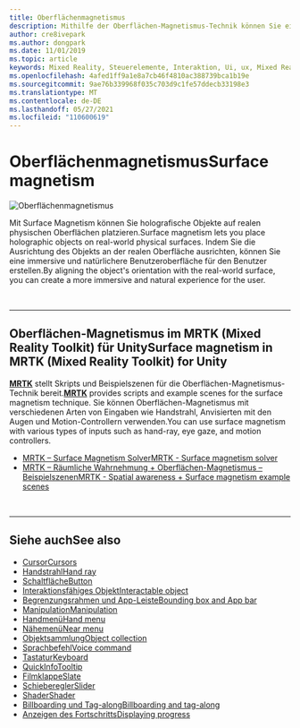 ```yaml
---
title: Oberflächenmagnetismus
description: Mithilfe der Oberflächen-Magnetismus-Technik können Sie ein holografisches Objekt auf einer realen physischen Oberfläche platzieren.
author: cre8ivepark
ms.author: dongpark
ms.date: 11/01/2019
ms.topic: article
keywords: Mixed Reality, Steuerelemente, Interaktion, Ui, ux, Mixed Reality-Headset, Windows Mixed Reality-Headset, Virtual Reality-Headset, HoloLens, MRTK, Mixed Reality Toolkit, Oberflächen-Magnetismus
ms.openlocfilehash: 4afed1ff9a1e8a7cb46f4810ac388739bca1b19e
ms.sourcegitcommit: 9ae76b339968f035c703d9c1fe57ddecb33198e3
ms.translationtype: MT
ms.contentlocale: de-DE
ms.lasthandoff: 05/27/2021
ms.locfileid: "110600619"
---
```

# <a name="surface-magnetism"></a><span data-ttu-id="9341e-104">Oberflächenmagnetismus</span><span class="sxs-lookup"><span data-stu-id="9341e-104">Surface magnetism</span></span>

![Oberflächenmagnetismus](images/MRTK_SurfaceMagnetism.gif)

<span data-ttu-id="9341e-106">Mit Surface Magnetism können Sie holografische Objekte auf realen physischen Oberflächen platzieren.</span><span class="sxs-lookup"><span data-stu-id="9341e-106">Surface magnetism lets you place holographic objects on real-world physical surfaces.</span></span> <span data-ttu-id="9341e-107">Indem Sie die Ausrichtung des Objekts an der realen Oberfläche ausrichten, können Sie eine immersive und natürlichere Benutzeroberfläche für den Benutzer erstellen.</span><span class="sxs-lookup"><span data-stu-id="9341e-107">By aligning the object's orientation with the real-world surface, you can create a more immersive and natural experience for the user.</span></span>

<br>

---

## <a name="surface-magnetism-in-mrtk-mixed-reality-toolkit-for-unity"></a><span data-ttu-id="9341e-108">Oberflächen-Magnetismus im MRTK (Mixed Reality Toolkit) für Unity</span><span class="sxs-lookup"><span data-stu-id="9341e-108">Surface magnetism in MRTK (Mixed Reality Toolkit) for Unity</span></span>

<span data-ttu-id="9341e-109">**[MRTK](https://github.com/Microsoft/MixedRealityToolkit-Unity)** stellt Skripts und Beispielszenen für die Oberflächen-Magnetismus-Technik bereit.</span><span class="sxs-lookup"><span data-stu-id="9341e-109">**[MRTK](https://github.com/Microsoft/MixedRealityToolkit-Unity)** provides scripts and example scenes for the surface magnetism technique.</span></span> <span data-ttu-id="9341e-110">Sie können Oberflächen-Magnetismus mit verschiedenen Arten von Eingaben wie Handstrahl, Anvisierten mit den Augen und Motion-Controllern verwenden.</span><span class="sxs-lookup"><span data-stu-id="9341e-110">You can use surface magnetism with various types of inputs such as hand-ray, eye gaze, and motion controllers.</span></span>

* [<span data-ttu-id="9341e-111">MRTK – Surface Magnetism Solver</span><span class="sxs-lookup"><span data-stu-id="9341e-111">MRTK - Surface magnetism solver</span></span>](/windows/mixed-reality/mrtk-unity/features/ux-building-blocks/solvers/solver#surfacemagnetism)
* [<span data-ttu-id="9341e-112">MRTK – Räumliche Wahrnehmung + Oberflächen-Magnetismus – Beispielszenen</span><span class="sxs-lookup"><span data-stu-id="9341e-112">MRTK - Spatial awareness + Surface magnetism example scenes</span></span>](https://github.com/microsoft/MixedRealityToolkit-Unity/blob/main/Assets/MRTK/Examples/Demos/Solvers/Scenes/SurfaceMagnetismSpatialAwarenessExample.unity)

<br>

---

## <a name="see-also"></a><span data-ttu-id="9341e-113">Siehe auch</span><span class="sxs-lookup"><span data-stu-id="9341e-113">See also</span></span>

* [<span data-ttu-id="9341e-114">Cursor</span><span class="sxs-lookup"><span data-stu-id="9341e-114">Cursors</span></span>](cursors.md)
* [<span data-ttu-id="9341e-115">Handstrahl</span><span class="sxs-lookup"><span data-stu-id="9341e-115">Hand ray</span></span>](point-and-commit.md)
* [<span data-ttu-id="9341e-116">Schaltfläche</span><span class="sxs-lookup"><span data-stu-id="9341e-116">Button</span></span>](button.md)
* [<span data-ttu-id="9341e-117">Interaktionsfähiges Objekt</span><span class="sxs-lookup"><span data-stu-id="9341e-117">Interactable object</span></span>](interactable-object.md)
* [<span data-ttu-id="9341e-118">Begrenzungsrahmen und App-Leiste</span><span class="sxs-lookup"><span data-stu-id="9341e-118">Bounding box and App bar</span></span>](app-bar-and-bounding-box.md)
* [<span data-ttu-id="9341e-119">Manipulation</span><span class="sxs-lookup"><span data-stu-id="9341e-119">Manipulation</span></span>](direct-manipulation.md)
* [<span data-ttu-id="9341e-120">Handmenü</span><span class="sxs-lookup"><span data-stu-id="9341e-120">Hand menu</span></span>](hand-menu.md)
* [<span data-ttu-id="9341e-121">Nähemenü</span><span class="sxs-lookup"><span data-stu-id="9341e-121">Near menu</span></span>](near-menu.md)
* [<span data-ttu-id="9341e-122">Objektsammlung</span><span class="sxs-lookup"><span data-stu-id="9341e-122">Object collection</span></span>](object-collection.md)
* [<span data-ttu-id="9341e-123">Sprachbefehl</span><span class="sxs-lookup"><span data-stu-id="9341e-123">Voice command</span></span>](voice-input.md)
* [<span data-ttu-id="9341e-124">Tastatur</span><span class="sxs-lookup"><span data-stu-id="9341e-124">Keyboard</span></span>](keyboard.md)
* [<span data-ttu-id="9341e-125">QuickInfo</span><span class="sxs-lookup"><span data-stu-id="9341e-125">Tooltip</span></span>](tooltip.md)
* [<span data-ttu-id="9341e-126">Filmklappe</span><span class="sxs-lookup"><span data-stu-id="9341e-126">Slate</span></span>](slate.md)
* [<span data-ttu-id="9341e-127">Schieberegler</span><span class="sxs-lookup"><span data-stu-id="9341e-127">Slider</span></span>](slider.md)
* [<span data-ttu-id="9341e-128">Shader</span><span class="sxs-lookup"><span data-stu-id="9341e-128">Shader</span></span>](shader.md)
* [<span data-ttu-id="9341e-129">Billboarding und Tag-along</span><span class="sxs-lookup"><span data-stu-id="9341e-129">Billboarding and tag-along</span></span>](billboarding-and-tag-along.md)
* [<span data-ttu-id="9341e-130">Anzeigen des Fortschritts</span><span class="sxs-lookup"><span data-stu-id="9341e-130">Displaying progress</span></span>](progress.md)